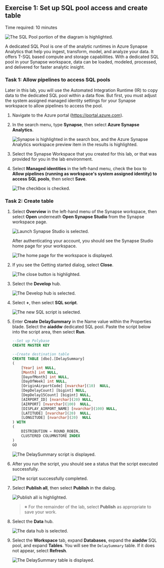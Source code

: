 ## Exercise 1: Set up SQL pool access and create table

Time required: 10 minutes

![The SQL Pool portion of the diagram is highlighted.](media/diagram-sql-pool.png "SQL Pool")

A dedicated SQL Pool is one of the analytic runtimes in Azure Synapse Analytics that help you ingest, transform, model, and analyze your data. It offers T-SQL based compute and storage capabilities. With a dedicated SQL pool in your Synapse workspace, data can be loaded, modeled, processed, and delivered for faster analytic insight.

### Task 1: Allow pipelines to access SQL pools

Later in this lab, you will use the Automated Integration Runtime (IR) to copy data to the dedicated SQL pool within a data flow. But first, you must adjust the system assigned managed identity settings for your Synapse workspace to allow pipelines to access the pool.

1. Navigate to the Azure portal (<https://portal.azure.com>).

2. In the search menu, type **Synapse**, then select **Azure Synapse Analytics**.

    ![Synapse is highlighted in the search box, and the Azure Synapse Analytics workspace preview item in the results is highlighted.](media/search-synapse.png "Synapse search")

3. Select the Synapse Workspace that you created for this lab, or that was provided for you in the lab environment.

4. Select **Managed identities** in the left-hand menu, check the box to **Allow pipelines (running as workspace's system assigned identity) to access SQL pools**, then select **Save**.

    ![The checkbox is checked.](media/synapse-allow-pipelines.png "Managed identities")

### Task 2: Create table

1. Select **Overview** in the left-hand menu of the Synapse workspace, then select **Open** underneath **Open Synapse Studio** from the Synapse workspace page.

    ![Launch Synapse Studio is selected.](media/azure-synapse-launch-studio.png 'Launch Synapse Studio')

    After authenticating your account, you should see the Synapse Studio home page for your workspace.

    ![The home page for the workspace is displayed.](media/synapse-workspace-home.png "Synapse Studio home")

2. If you see the Getting started dialog, select **Close**.

    ![The close button is highlighted.](media/synapse-studio-getting-started.png "Getting started")

3. Select the **Develop** hub.

    ![The Develop hub is selected.](media/develop-hub.png "Develop hub")

4. Select **+**, then select **SQL script**.

    ![The new SQL script is selected.](media/new-sql-script.png "New SQL script")

5. Enter **Create DelaySummary** in the Name value within the Properties blade. Select the **aiaddw** dedicated SQL pool. Paste the script below into the script area, then select **Run**.

    ```sql
    --Set up Polybase
    CREATE MASTER KEY

    --Create destination table
    CREATE TABLE [dbo].[DelaySummary]
    ( 
        [Year] int NULL,
        [Month] int NULL,
        [DayofMonth] int NULL,
        [DayOfWeek] int NULL,
        [OriginAirportCode] [nvarchar](10)  NULL,
        [DepDelayCount] [bigint] NULL,
        [DepDelay15Count] [bigint] NULL,
        [AIRPORT_ID] [nvarchar](20) NULL,
        [AIRPORT] [nvarchar](100)  NULL,
        [DISPLAY_AIRPORT_NAME] [nvarchar](100) NULL,
        [LATITUDE] [nvarchar](20)  NULL,
        [LONGITUDE] [nvarchar](20)  NULL
    ) WITH
    (
        DISTRIBUTION = ROUND_ROBIN,
        CLUSTERED COLUMNSTORE INDEX
    )
    GO
    ```

    ![The DelaySummary script is displayed.](media/delaysummary-script.png "New SQL script")

6. After you run the script, you should see a status that the script executed successfully.

    ![The script successfully completed.](media/delaysummary-script-successful.png "Query executed successfully")

7. Select **Publish all**, then select **Publish** in the dialog.

    ![Publish all is highlighted.](media/publish-all.png "Publish all")

    > ※	For the remainder of the lab, select **Publish** as appropriate to save your work.

8. Select the **Data** hub.

    ![The data hub is selected.](media/data-hub.png "Data hub")

9. Select the **Workspace** tab, expand **Databases**, expand the **aiaddw** SQL pool, and expand **Tables**. You will see the `DelaySummary` table. If it does not appear, select **Refresh**.

    ![The DelaySummary table is displayed.](media/delaysummary-table.png "DelaySummary table")
